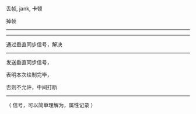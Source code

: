 丢帧,  jank,  卡顿


掉帧



<hr>



<hr>



通过垂直同步信号，解决





<hr>


发送垂直同步信号，


表明本次绘制完毕，


否则不允许，中间打断


<hr>


（ 信号，可以简单理解为，属性记录 ）